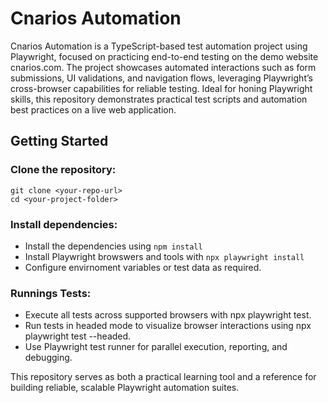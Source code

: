 # Cnarios Automation
Cnarios Automation is a TypeScript-based test automation project using Playwright, focused on practicing end-to-end testing on the demo website cnarios.com. The project showcases automated interactions such as form submissions, UI validations, and navigation flows, leveraging Playwright’s cross-browser capabilities for reliable testing. Ideal for honing Playwright skills, this repository demonstrates practical test scripts and automation best practices on a live web application.

## Getting Started

### Clone the repository:
`git clone <your-repo-url>`  
`cd <your-project-folder>`

### Install dependencies:
- Install the dependencies using `npm install`
- Install Playwright browswers and tools with `npx playwright install`
- Configure envirnoment variables or test data as required.

### Runnings Tests:
- Execute all tests across supported browsers with npx playwright test.
- Run tests in headed mode to visualize browser interactions using npx playwright test --headed.
- Use Playwright test runner for parallel execution, reporting, and debugging.

This repository serves as both a practical learning tool and a reference for building reliable, scalable Playwright automation suites.
